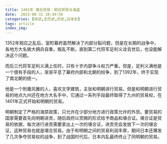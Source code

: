 ```yaml
---
title: 1401年 堪合贸易：明日贸易与海盗
date:  2023-08-31 10:49:56
categories: [阅读,全历史,历史,日本史]
tags: article
index_img: 
---
```


1352年观应之乱后，室町幕府虽然解决了内部分裂问题，但是在长期的战争中，各地方大名做大拥兵自重，叛乱不断。直到第二代将军足利义诠去世后，也没能解决这个问题。

而后三代将军足利义满上任时，只有十岁内部争斗权力严重。但是，足利义满他是一个很有手段的人，渐渐平息了幕府内部和北朝的纷争，到了1392年，终于实现了南北朝的统一。

他是一个附庸风雅的人，喜欢文学建筑，主张和明朝进行贸易。但是和明朝进行贸易的地点九州还在地方大名手中，它通过一系列手段最终取得了九州的贸易权，在1401年正式开始和明朝的贸易。

明朝制定了严格的海禁政策，只允许在少部分地方进行政策允许的外贸。要贸易的国家需要首先向明朝进贡，随后政府以赏赐的形式给予商品和堪合证。堪合证是贸易的依据，每次进行进贡需要拿出上一次的堪合证，进贡完会发放下一次的堪合证，这种贸易也就是堪合贸易。由于和明朝之间的贸易利润丰厚，期间日本还爆发了几次争夺贸易权的战争，到了战国时代后，日本内乱最终终止了同明朝的贸易。
